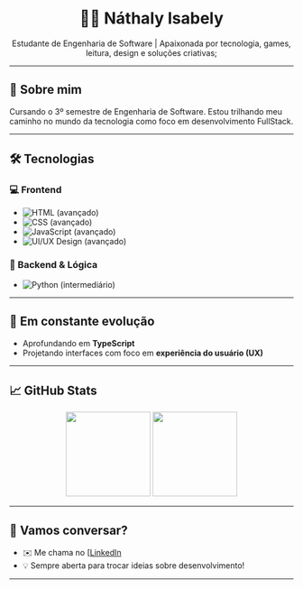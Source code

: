 <h1 align="center">👩‍💻 Náthaly Isabely</h1>

<p align="center">
  Estudante de Engenharia de Software | Apaixonada por tecnologia, games, leitura, design e soluções criativas;
</p>

---

## 🚀 Sobre mim

Cursando o 3º semestre de Engenharia de Software. Estou trilhando meu caminho no mundo da tecnologia como foco em desenvolvimento FullStack.

---

## 🛠️ Tecnologias

### 💻 Frontend
- ![HTML](https://img.shields.io/badge/-HTML5-E34F26?logo=html5&logoColor=white) (avançado)
- ![CSS](https://img.shields.io/badge/-CSS3-1572B6?logo=css3&logoColor=white) (avançado)
- ![JavaScript](https://img.shields.io/badge/-JavaScript-F7DF1E?logo=javascript&logoColor=black) (avançado)
- ![UI/UX Design](https://img.shields.io/badge/-UI%2FUX%20Design-purple?logo=figma&logoColor=white) (avançado)

### 🐍 Backend & Lógica
- ![Python](https://img.shields.io/badge/-Python-3776AB?logo=python&logoColor=white) (intermediário)
---

## 🌱 Em constante evolução

- Aprofundando em **TypeScript**
- Projetando interfaces com foco em **experiência do usuário (UX)**

---

## 📈 GitHub Stats

<p align="center">
  <img height="150em" src="https://github-readme-stats.vercel.app/api?username=nathalysilva&show_icons=true&theme=radical" />
  <img height="150em" src="https://github-readme-stats.vercel.app/api/top-langs/?username=nathalysilva&layout=compact&theme=radical"/>
</p>

---

## 💬 Vamos conversar?

- ✉️ Me chama no [[LinkedIn](https://www.linkedin.com/in/náthaly-isabely-570779111/)
- 💡 Sempre aberta para trocar ideias sobre desenvolvimento!

---

